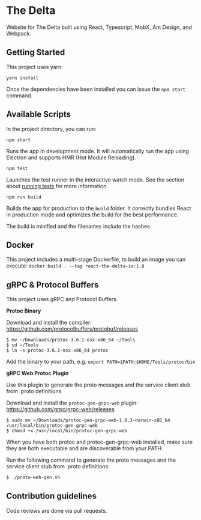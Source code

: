 # The Delta

Website for The Delta built using React, Typescript, MobX, Ant Design, and Webpack.

## Getting Started

This project uses yarn:

```
yarn install
```

Once the dependencies have been installed you can issue the `npm start` command.

## Available Scripts

In the project directory, you can run:

`npm start`

Runs the app in development mode.
It will automatically run the app using Electron and supports HMR (Hot Module Reloading).

`npm test`

Launches the test runner in the interactive watch mode.
See the section about [running tests](https://facebook.github.io/create-react-app/docs/running-tests) for more information.

`npm run build`

Builds the app for production to the `build` folder.
It correctly bundles React in production mode and optimizes the build for the best performance.

The build is minified and the filenames include the hashes.

## Docker

This project includes a multi-stage Dockerfile, to build an image you can execute: `docker build . --tag react-the-delta-io:1.0`

## gRPC & Protocol Buffers

This project uses gRPC and Protocol Buffers.

**Protoc Binary**

Download and install the compiler: https://github.com/protocolbuffers/protobuf/releases

```
$ mv ~/Downloads/protoc-3.6.1-osx-x86_64 ~/Tools
$ cd ~/Tools
$ ln -s protoc-3.6.1-osx-x86_64 protoc
```

Add the binary to your path, e.g. `export PATH=$PATH:$HOME/Tools/protoc/bin`

**gRPC Web Protoc Plugin**

Use this plugin to generate the proto messages and the service client stub from .proto definitions

Download and install the `protoc-gen-grpc-web` plugin: https://github.com/grpc/grpc-web/releases

```
$ sudo mv ~/Downloads/protoc-gen-grpc-web-1.0.3-darwin-x86_64 /usr/local/bin/protoc-gen-grpc-web
$ chmod +x /usr/local/bin/protoc-gen-grpc-web
```

When you have both protoc and protoc-gen-grpc-web installed, make sure they are both executable and are discoverable from your PATH.

Run the following command to generate the proto messages and the service client stub from .proto definitions:

```bash
$ ./proto-web-gen.sh
```

## Contribution guidelines

Code reviews are done via pull requests.
